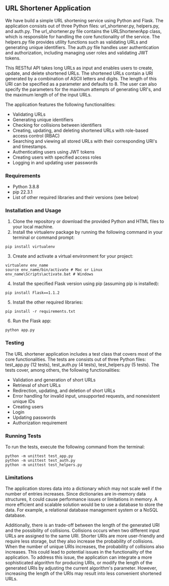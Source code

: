 ## URL Shortener Application
We have build a simple URL shortening service using Python and Flask. The application consists out of three Python files: url_shortener.py, helpers.py, and auth.py. The url_shortener.py file contains the URLShortenerApp class, which is responsible for handling the core functionality of the service. The helpers.py file provides utility functions such as validating URLs and generating unique identifiers. The auth.py file handles user authentication and authorization, including managing user roles and validating JWT tokens.

This RESTful API takes long URLs as input and enables users to create, update, and delete shortened URLs. The shortened URLs contain a URI generated by a combination of ASCII letters and digits. The length of this URI can be specified as a parameter and defaults to 8. The user can also specify the parameters for the maximum attempts of generating URI's, and the maximum length of of the input URLs. 

The application features the following functionalities: 
* Validating URLs
* Generating unique identifiers
* Checking for collisions between identifiers
* Creating, updating, and deleting shortened URLs with role-based access control (RBAC)
* Searching and viewing all stored URLs with their corresponding URI's and timestamps.
* Authenticating users using JWT tokens
* Creating users with specified access roles
* Logging in and updating user passwords

### Requirements
* Python 3.8.8
* pip 22.3.1
* List of other required libraries and their versions (see below)

### Installation and Usage
1. Clone the repository or download the provided Python and HTML files to your local machine.
2. Install the virtualenv package by running the following command in your terminal or command prompt:
```console
pip install virtualenv
```
3. Create and activate a virtual environment for your project:
```console
virtualenv env_name
source env_name/bin/activate # Mac or Linux
env_name\Scripts\activate.bat # Windows
```
4. Install the specified Flask version using pip (assuming pip is installed):
```console
pip install Flask==1.1.2
```
5. Install the other required libraries:
```console
pip install -r requirements.txt
```
6. Run the Flask app:
```console
python app.py
```

### Testing
The URL shortener application includes a test class that covers most of the core functionalities. The tests are consists out of three Python files: test_app.py (12 tests), test_auth.py (4 tests), test_helpers.py (5 tests). The tests cover, among others, the following functionalities:
* Validation and generation of short URLs
* Retrieval of short URLs
* Redirection, updating, and deletion of short URLs
* Error handling for invalid input, unsupported requests, and nonexistent unique IDs
* Creating users
* Login
* Updating passwords
* Authorization requirement

### Running Tests
To run the tests, execute the following command from the terminal:
```console
python -m unittest test_app.py
python -m unittest test_auth.py
python -m unittest test_helpers.py
```

### Limitations
The application stores data into a dictionary which may not scale well if the number of entries increases. Since dictionaries are in-memory data structures, it could cause performance issues or limitations in memory. A more efficient and scalable solution would be to use a database to store the data. For example, a relational database management system or a NoSQL database.

Additionally, there is an trade-off between the length of the generated URI and the possibility of collisions. Collisions occurs when two different input URLs are assigned to the same URI. Shorter URIs are more user-friendly and require less storage, but they also increase the probability of collisions. When the number of unique URIs increases, the probability of collisions also increases. This could lead to potential issues in the functionality of the application. To address this issue, the application can integrate a more sophisticated algorithm for producing URIs, or modify the length of the generated URIs by adjusting the current algorithm's parameter. However, increasing the length of the URIs may result into less convenient shortened URLs.